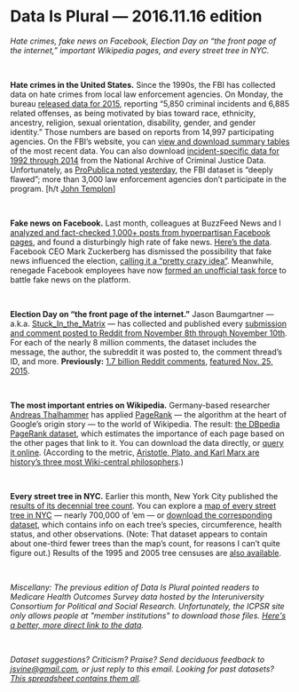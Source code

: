 Data Is Plural — 2016.11.16 edition
===================================

*Hate crimes, fake news on Facebook, Election Day on “the front page of the internet,” important Wikipedia pages, and every street tree in NYC.*

&nbsp;

**Hate crimes in the United States.** Since the 1990s, the FBI has collected data on hate crimes from local law enforcement agencies. On Monday, the bureau [released data for 2015](https://www.fbi.gov/news/pressrel/press-releases/fbi-releases-2015-hate-crime-statistics), reporting “5,850 criminal incidents and 6,885 related offenses, as being motivated by bias toward race, ethnicity, ancestry, religion, sexual orientation, disability, gender, and gender identity.” Those numbers are based on reports from 14,997 participating agencies. On the FBI’s website, you can [view and download summary tables](https://ucr.fbi.gov/hate-crime/2015/topic-pages/jurisdiction_final) of the most recent data. You can also download [incident-specific data for 1992 through 2014](https://www.icpsr.umich.edu/icpsrweb/NACJD/series/57/studies?searchIn=TITLE&archive=NACJD&q=%22Hate+Crime+Data%22&sortBy=7) from the National Archive of Criminal Justice Data. Unfortunately, as [ProPublica noted yesterday](https://www.propublica.org/article/hate-crimes-are-up-but-the-government-isnt-keeping-good-track-of-them), the FBI dataset is “deeply flawed”; more than 3,000 law enforcement agencies don’t participate in the program. [h/t [John Templon](https://twitter.com/jtemplon)]

&nbsp;

**Fake news on Facebook.** Last month, colleagues at BuzzFeed News and I [analyzed and fact-checked 1,000+ posts from hyperpartisan Facebook pages](https://www.buzzfeed.com/craigsilverman/partisan-fb-pages-analysis), and found a disturbingly high rate of fake news. [Here’s the data](https://github.com/BuzzFeedNews/2016-10-facebook-fact-check). Facebook CEO Mark Zuckerberg has dismissed the possibility that fake news influenced the election, [calling it a “pretty crazy idea”](https://www.buzzfeed.com/stephaniemlee/zuckerberg-techonomy-fake-news-election). Meanwhile, renegade Facebook employees have now [formed an unofficial task force](https://www.buzzfeed.com/sheerafrenkel/renegade-facebook-employees-form-task-force-to-battle-fake-n) to battle fake news on the platform.

&nbsp;

**Election Day on “the front page of the internet.”** Jason Baumgartner — a.k.a. [Stuck\_In\_the\_Matrix](https://www.reddit.com/user/Stuck_In_the_Matrix) — has collected and published every [submission and comment posted to Reddit from November 8th through November 10th](https://www.reddit.com/r/datasets/comments/5ch2bq/reddit_raw_election_data_comments_and_submissions/). For each of the nearly 8 million comments, the dataset includes the message, the author, the subreddit it was posted to, the comment thread’s ID, and more. **Previously:** [1.7 billion Reddit comments](https://www.reddit.com/r/datasets/comments/3bxlg7/i_have_every_publicly_available_reddit_comment/), [featured Nov. 25, 2015](https://tinyletter.com/data-is-plural/letters/data-is-plural-2015-11-25-edition).

&nbsp;

**The most important entries on Wikipedia.** Germany-based researcher [Andreas Thalhammer](https://twitter.com/thalhamm) has applied [PageRank](https://en.wikipedia.org/wiki/PageRank) — the algorithm at the heart of Google’s origin story — to the world of Wikipedia. The result: [the DBpedia PageRank dataset](http://people.aifb.kit.edu/ath/#DBpedia_PageRank), which estimates the importance of each page based on the other pages that link to it. You can download the data directly, or [query it online](http://dbpedia.org/sparql?default-graph-uri=http%3A%2F%2Fdbpedia.org&qtxt=PREFIX+rdf%3A%3Chttp%3A%2F%2Fwww.w3.org%2F1999%2F02%2F22-rdf-syntax-ns%23%3E%0D%0APREFIX+vrank%3A%3Chttp%3A%2F%2Fpurl.org%2Fvoc%2Fvrank%23%3E%0D%0APREFIX+dbo%3A%3Chttp%3A%2F%2Fdbpedia.org%2Fontology%2F%3E%0D%0A%0D%0ASELECT+%3Fs+%3Fv+%0D%0AFROM+%3Chttp%3A%2F%2Fdbpedia.org%3E+%0D%0AFROM+%3Chttp%3A%2F%2Fpeople.aifb.kit.edu%2Fath%2F%23DBpedia_PageRank%3E+%0D%0AWHERE+%7B%0D%0A%3Fs+rdf%3Atype+dbo%3AUniversity.%0D%0A%3Fs+vrank%3AhasRank%2Fvrank%3ArankValue+%3Fv.%0D%0A%7D%0D%0AORDER+BY+DESC%28%3Fv%29+LIMIT+50%0D%0A&format=text%2Fhtml&CXML_redir_for_subjs=121&CXML_redir_for_hrefs=&timeout=30000&debug=on). (According to the metric, [Aristotle, Plato, and Karl Marx are history’s three most Wiki-central philosophers](http://dbpedia.org/sparql?default-graph-uri=http%3A%2F%2Fdbpedia.org&query=PREFIX+rdf%3A%3Chttp%3A%2F%2Fwww.w3.org%2F1999%2F02%2F22-rdf-syntax-ns%23%3E%0D%0APREFIX+vrank%3A%3Chttp%3A%2F%2Fpurl.org%2Fvoc%2Fvrank%23%3E%0D%0APREFIX+dbo%3A%3Chttp%3A%2F%2Fdbpedia.org%2Fontology%2F%3E%0D%0A%0D%0ASELECT+%3Fs+%3Fv+%0D%0AFROM+%3Chttp%3A%2F%2Fdbpedia.org%3E+%0D%0AFROM+%3Chttp%3A%2F%2Fpeople.aifb.kit.edu%2Fath%2F%23DBpedia_PageRank%3E+%0D%0AWHERE+%7B%0D%0A%3Fs+rdf%3Atype+dbo%3APhilosopher.%0D%0A%3Fs+vrank%3AhasRank%2Fvrank%3ArankValue+%3Fv.%0D%0A%7D%0D%0AORDER+BY+DESC%28%3Fv%29+LIMIT+50%0D%0A&format=text%2Fhtml&CXML_redir_for_subjs=121&CXML_redir_for_hrefs=&timeout=30000&debug=on).)

&nbsp;

**Every street tree in NYC.** Earlier this month, New York City published the [results of its decennial tree count](https://www.nycgovparks.org/trees/treescount). You can explore a [map of every street tree in NYC](https://tree-map.nycgovparks.org/) — nearly 700,000 of ‘em — or [download the corresponding dataset](https://data.cityofnewyork.us/Environment/2015-Street-Tree-Census-Blockface-Data/ju3b-rwpy), which contains info on each tree’s species, circumference, health status, and other observations. (Note: That dataset appears to contain about one-third fewer trees than the map’s count, for reasons I can’t quite figure out.) Results of the 1995 and 2005 tree censuses are [also available](https://data.cityofnewyork.us/browse?q=Street%20Tree%20Census).

&nbsp;

*Miscellany: The previous edition of Data Is Plural pointed readers to Medicare Health Outcomes Survey data hosted by the Interuniversity Consortium for Political and Social Research. Unfortunately, the ICPSR site only allows people at "member institutions" to download those files. [Here's a better, more direct link to the data](http://www.hosonline.org/en/data-dissemination/research-data-files/).*

&nbsp;

*Dataset suggestions? Criticism? Praise? Send deciduous feedback to <jsvine@gmail.com>, or just reply to this email. Looking for past datasets? [This spreadsheet contains them all](https://docs.google.com/spreadsheets/d/1wZhPLMCHKJvwOkP4juclhjFgqIY8fQFMemwKL2c64vk).*